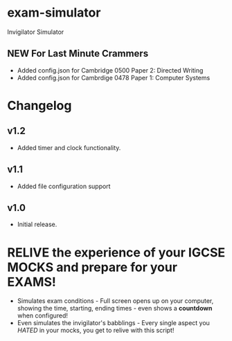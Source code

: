 # exam-simulator
Invigilator Simulator

## NEW For Last Minute Crammers 

- Added config.json for Cambridge 0500 Paper 2: Directed Writing
- Added config.json for Cambrdige 0478 Paper 1: Computer Systems

# Changelog
## v1.2

- Added timer and clock functionality.

## v1.1

- Added file configuration support

## v1.0

- Initial release.

# RELIVE the experience of your IGCSE MOCKS and prepare for your EXAMS!

- Simulates exam conditions - Full screen opens up on your computer, showing the time, starting, ending times - even shows a **countdown** when configured!
- Even simulates the invigilator's babblings - Every single aspect you *HATED* in your mocks, you get to relive with this script!
